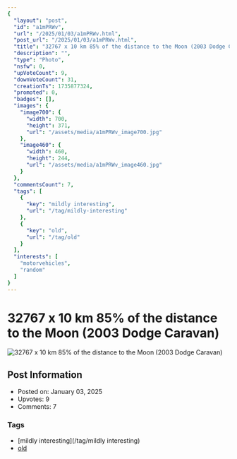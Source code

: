 ```yaml
---
{
  "layout": "post",
  "id": "a1mPRWv",
  "url": "/2025/01/03/a1mPRWv.html",
  "post_url": "/2025/01/03/a1mPRWv.html",
  "title": "32767 x 10 km 85% of the distance to the Moon (2003 Dodge Caravan)",
  "description": "",
  "type": "Photo",
  "nsfw": 0,
  "upVoteCount": 9,
  "downVoteCount": 31,
  "creationTs": 1735877324,
  "promoted": 0,
  "badges": [],
  "images": {
    "image700": {
      "width": 700,
      "height": 371,
      "url": "/assets/media/a1mPRWv_image700.jpg"
    },
    "image460": {
      "width": 460,
      "height": 244,
      "url": "/assets/media/a1mPRWv_image460.jpg"
    }
  },
  "commentsCount": 7,
  "tags": [
    {
      "key": "mildly interesting",
      "url": "/tag/mildly-interesting"
    },
    {
      "key": "old",
      "url": "/tag/old"
    }
  ],
  "interests": [
    "motorvehicles",
    "random"
  ]
}
---
```


# 32767 x 10 km 85% of the distance to the Moon (2003 Dodge Caravan)

![32767 x 10 km 85% of the distance to the Moon (2003 Dodge Caravan)](/assets/media/a1mPRWv_image700.jpg)

## Post Information

- Posted on: January 03, 2025
- Upvotes: 9
- Comments: 7

### Tags

- [mildly interesting](/tag/mildly interesting)
- [old](/tag/old)
